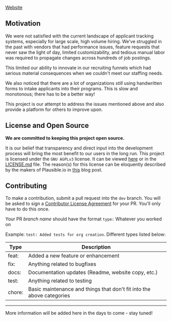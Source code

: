 [Website](https://plutomi.com)

## Motivation

We were not satisfied with the current landscape of applicant tracking systems, especially for large scale, high volume hiring. We've struggled in the past with vendors that had performance issues, feature requests that never saw the light of day, limited customizability, and tedious manual labor was required to propagate changes across hundreds of job postings.

This limited our ability to innovate in our recruiting funnels which had serious material consequences when we couldn't meet our staffing needs.

We also noticed that there are a lot of organizations _still_ using handwritten forms to intake applicants into their programs. This is slow and monotonous; there has to be a better way!

This project is our attempt to address the issues mentioned above and also provide a platform for others to improve upon.

## License and Open Source

**We are committed to keeping this project open source.**

It is our belief that transparency and direct input into the development process will bring the most benefit to our users in the long run. This project is licensed under the `GNU AGPLv3` license. It can be viewed [here](https://choosealicense.com/licenses/agpl-3.0/) or in the [LICENSE.md](LICENSE.md) file. The reason(s) for this license can be eloquently described by the makers of Plausible.io in [this](https://plausible.io/blog/open-source-licenses) blog post.

## Contributing

To make a contribution, submit a pull request into the `dev` branch. You will be asked to sign a [Contributor License Agreement](https://en.wikipedia.org/wiki/Contributor_License_Agreement) for your PR. You'll only have to do this once.

Your PR _branch name_ should have the format `type:` Whatever you worked on

Example: `test: Added tests for org creation`. Different types listed below:

| Type   | Description                                                           |
| ------ | --------------------------------------------------------------------- |
| feat:  | Added a new feature or enhancement                                    |
| fix:   | Anything related to bugfixes                                          |
| docs:  | Documentation updates (Readme, website copy, etc.)                    |
| test:  | Anything related to testing                                           |
| chore: | Basic maintenance and things that don't fit into the above categories |

---

More information will be added here in the days to come - stay tuned!
